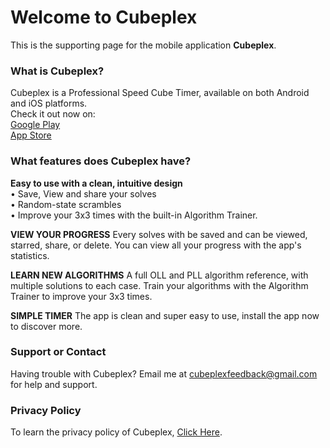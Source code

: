 # Welcome to Cubeplex

This is the supporting page for the mobile application **Cubeplex**.

### What is Cubeplex?
Cubeplex is a Professional Speed Cube Timer, available on both Android and iOS platforms.   
Check it out now on:   
[Google Play](https://play.google.com/store/apps/details?id=com.mrggto.cubeplex)    
[App Store](https://apps.apple.com/us/app/id1528934901#?platform=iphone)     

### What features does Cubeplex have?
**Easy to use with a clean, intuitive design**  
• Save, View and share your solves  
• Random-state scrambles  
• Improve your 3x3 times with the built-in Algorithm Trainer.  

**VIEW YOUR PROGRESS**
Every solves with be saved and can be viewed, starred, share, or delete. You can view all your progress with the app's statistics.

**LEARN NEW ALGORITHMS**
A full OLL and PLL algorithm reference, with multiple solutions to each case. Train your algorithms with the Algorithm Trainer to improve your 3x3 times.

**SIMPLE TIMER**
The app is clean and super easy to use, install the app now to discover more.

### Support or Contact
Having trouble with Cubeplex? Email me at cubeplexfeedback@gmail.com for help and support.

### Privacy Policy 
To learn the privacy policy of Cubeplex, [Click Here](https://cubeplex.flycricket.io/privacy.html).
